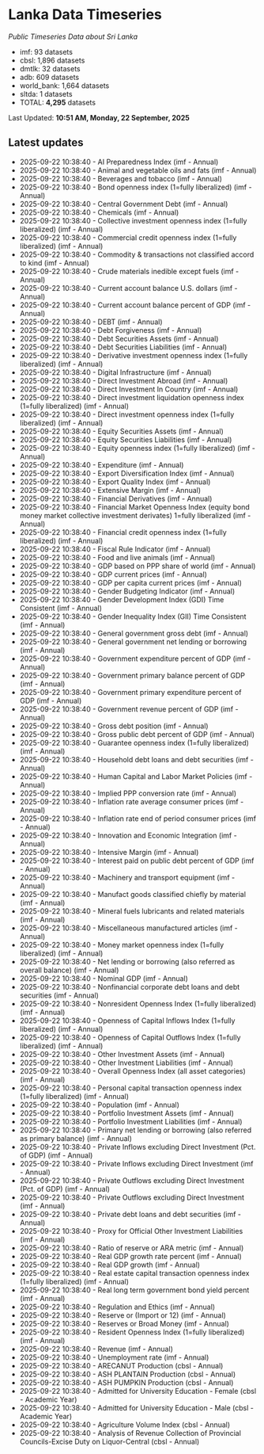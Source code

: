 # Lanka Data Timeseries
*Public Timeseries Data about Sri Lanka*

* imf: 93 datasets
* cbsl: 1,896 datasets
* dmtlk: 32 datasets
* adb: 609 datasets
* world_bank: 1,664 datasets
* sltda: 1 datasets
* TOTAL: **4,295** datasets

Last Updated: **10:51 AM, Monday, 22 September, 2025**

## Latest updates

* 2025-09-22 10:38:40 - AI Preparedness Index (imf - Annual)
* 2025-09-22 10:38:40 - Animal and vegetable oils and fats (imf - Annual)
* 2025-09-22 10:38:40 - Beverages and tobacco (imf - Annual)
* 2025-09-22 10:38:40 - Bond openness index (1=fully liberalized) (imf - Annual)
* 2025-09-22 10:38:40 - Central Government Debt (imf - Annual)
* 2025-09-22 10:38:40 - Chemicals (imf - Annual)
* 2025-09-22 10:38:40 - Collective investment openness index (1=fully liberalized) (imf - Annual)
* 2025-09-22 10:38:40 - Commercial credit openness index (1=fully liberalized) (imf - Annual)
* 2025-09-22 10:38:40 - Commodity & transactions not classified accord to kind (imf - Annual)
* 2025-09-22 10:38:40 - Crude materials inedible except fuels (imf - Annual)
* 2025-09-22 10:38:40 - Current account balance U.S. dollars (imf - Annual)
* 2025-09-22 10:38:40 - Current account balance percent of GDP (imf - Annual)
* 2025-09-22 10:38:40 - DEBT (imf - Annual)
* 2025-09-22 10:38:40 - Debt Forgiveness (imf - Annual)
* 2025-09-22 10:38:40 - Debt Securities Assets (imf - Annual)
* 2025-09-22 10:38:40 - Debt Securities Liabilities (imf - Annual)
* 2025-09-22 10:38:40 - Derivative investment openness index (1=fully liberalized) (imf - Annual)
* 2025-09-22 10:38:40 - Digital Infrastructure (imf - Annual)
* 2025-09-22 10:38:40 - Direct Investment Abroad (imf - Annual)
* 2025-09-22 10:38:40 - Direct Investment In Country (imf - Annual)
* 2025-09-22 10:38:40 - Direct investment liquidation openness index (1=fully liberalized) (imf - Annual)
* 2025-09-22 10:38:40 - Direct investment openness index (1=fully liberalized) (imf - Annual)
* 2025-09-22 10:38:40 - Equity Securities Assets (imf - Annual)
* 2025-09-22 10:38:40 - Equity Securities Liabilities (imf - Annual)
* 2025-09-22 10:38:40 - Equity openness index (1=fully liberalized) (imf - Annual)
* 2025-09-22 10:38:40 - Expenditure (imf - Annual)
* 2025-09-22 10:38:40 - Export Diversification Index (imf - Annual)
* 2025-09-22 10:38:40 - Export Quality Index (imf - Annual)
* 2025-09-22 10:38:40 - Extensive Margin (imf - Annual)
* 2025-09-22 10:38:40 - Financial Derivatives (imf - Annual)
* 2025-09-22 10:38:40 - Financial Market Openness Index (equity bond money market collective investment derivates) 1=fully liberalized (imf - Annual)
* 2025-09-22 10:38:40 - Financial credit openness index (1=fully liberalized) (imf - Annual)
* 2025-09-22 10:38:40 - Fiscal Rule Indicator (imf - Annual)
* 2025-09-22 10:38:40 - Food and live animals (imf - Annual)
* 2025-09-22 10:38:40 - GDP based on PPP share of world (imf - Annual)
* 2025-09-22 10:38:40 - GDP current prices (imf - Annual)
* 2025-09-22 10:38:40 - GDP per capita current prices (imf - Annual)
* 2025-09-22 10:38:40 - Gender Budgeting Indicator (imf - Annual)
* 2025-09-22 10:38:40 - Gender Development Index (GDI) Time Consistent (imf - Annual)
* 2025-09-22 10:38:40 - Gender Inequality Index (GII) Time Consistent (imf - Annual)
* 2025-09-22 10:38:40 - General government gross debt (imf - Annual)
* 2025-09-22 10:38:40 - General government net lending or borrowing (imf - Annual)
* 2025-09-22 10:38:40 - Government expenditure percent of GDP (imf - Annual)
* 2025-09-22 10:38:40 - Government primary balance percent of GDP (imf - Annual)
* 2025-09-22 10:38:40 - Government primary expenditure percent of GDP (imf - Annual)
* 2025-09-22 10:38:40 - Government revenue percent of GDP (imf - Annual)
* 2025-09-22 10:38:40 - Gross debt position (imf - Annual)
* 2025-09-22 10:38:40 - Gross public debt percent of GDP (imf - Annual)
* 2025-09-22 10:38:40 - Guarantee openness index (1=fully liberalized) (imf - Annual)
* 2025-09-22 10:38:40 - Household debt loans and debt securities (imf - Annual)
* 2025-09-22 10:38:40 - Human Capital and Labor Market Policies (imf - Annual)
* 2025-09-22 10:38:40 - Implied PPP conversion rate (imf - Annual)
* 2025-09-22 10:38:40 - Inflation rate average consumer prices (imf - Annual)
* 2025-09-22 10:38:40 - Inflation rate end of period consumer prices (imf - Annual)
* 2025-09-22 10:38:40 - Innovation and Economic Integration (imf - Annual)
* 2025-09-22 10:38:40 - Intensive Margin (imf - Annual)
* 2025-09-22 10:38:40 - Interest paid on public debt percent of GDP (imf - Annual)
* 2025-09-22 10:38:40 - Machinery and transport equipment (imf - Annual)
* 2025-09-22 10:38:40 - Manufact goods classified chiefly by material (imf - Annual)
* 2025-09-22 10:38:40 - Mineral fuels lubricants and related materials (imf - Annual)
* 2025-09-22 10:38:40 - Miscellaneous manufactured articles (imf - Annual)
* 2025-09-22 10:38:40 - Money market openness index (1=fully liberalized) (imf - Annual)
* 2025-09-22 10:38:40 - Net lending or borrowing (also referred as overall balance) (imf - Annual)
* 2025-09-22 10:38:40 - Nominal GDP (imf - Annual)
* 2025-09-22 10:38:40 - Nonfinancial corporate debt loans and debt securities (imf - Annual)
* 2025-09-22 10:38:40 - Nonresident Openness Index (1=fully liberalized) (imf - Annual)
* 2025-09-22 10:38:40 - Openness of Capital Inflows Index (1=fully liberalized) (imf - Annual)
* 2025-09-22 10:38:40 - Openness of Capital Outflows Index (1=fully liberalized) (imf - Annual)
* 2025-09-22 10:38:40 - Other Investment Assets (imf - Annual)
* 2025-09-22 10:38:40 - Other Investment Liabilities (imf - Annual)
* 2025-09-22 10:38:40 - Overall Openness Index (all asset categories) (imf - Annual)
* 2025-09-22 10:38:40 - Personal capital transaction openness index (1=fully liberalized) (imf - Annual)
* 2025-09-22 10:38:40 - Population (imf - Annual)
* 2025-09-22 10:38:40 - Portfolio Investment Assets (imf - Annual)
* 2025-09-22 10:38:40 - Portfolio Investment Liabilities (imf - Annual)
* 2025-09-22 10:38:40 - Primary net lending or borrowing (also referred as primary balance) (imf - Annual)
* 2025-09-22 10:38:40 - Private Inflows excluding Direct Investment (Pct. of GDP) (imf - Annual)
* 2025-09-22 10:38:40 - Private Inflows excluding Direct Investment (imf - Annual)
* 2025-09-22 10:38:40 - Private Outflows excluding Direct Investment (Pct. of GDP) (imf - Annual)
* 2025-09-22 10:38:40 - Private Outflows excluding Direct Investment (imf - Annual)
* 2025-09-22 10:38:40 - Private debt loans and debt securities (imf - Annual)
* 2025-09-22 10:38:40 - Proxy for Official Other Investment Liabilities (imf - Annual)
* 2025-09-22 10:38:40 - Ratio of reserve or ARA metric (imf - Annual)
* 2025-09-22 10:38:40 - Real GDP growth rate percent (imf - Annual)
* 2025-09-22 10:38:40 - Real GDP growth (imf - Annual)
* 2025-09-22 10:38:40 - Real estate capital transaction openness index (1=fully liberalized) (imf - Annual)
* 2025-09-22 10:38:40 - Real long term government bond yield percent (imf - Annual)
* 2025-09-22 10:38:40 - Regulation and Ethics (imf - Annual)
* 2025-09-22 10:38:40 - Reserve or (Import or 12) (imf - Annual)
* 2025-09-22 10:38:40 - Reserves or Broad Money (imf - Annual)
* 2025-09-22 10:38:40 - Resident Openness Index (1=fully liberalized) (imf - Annual)
* 2025-09-22 10:38:40 - Revenue (imf - Annual)
* 2025-09-22 10:38:40 - Unemployment rate (imf - Annual)
* 2025-09-22 10:38:40 - ARECANUT Production (cbsl - Annual)
* 2025-09-22 10:38:40 - ASH PLANTAIN Production (cbsl - Annual)
* 2025-09-22 10:38:40 - ASH PUMPKIN Production (cbsl - Annual)
* 2025-09-22 10:38:40 - Admitted for University Education - Female (cbsl - Academic Year)
* 2025-09-22 10:38:40 - Admitted for University Education - Male (cbsl - Academic Year)
* 2025-09-22 10:38:40 - Agriculture Volume Index (cbsl - Annual)
* 2025-09-22 10:38:40 - Analysis of Revenue Collection of Provincial Councils-Excise Duty on Liquor-Central (cbsl - Annual)